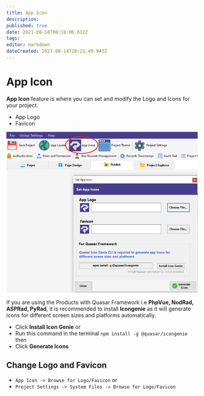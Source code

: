 ```yaml
---
title: App Icon
description: 
published: true
date: 2021-08-18T00:18:06.612Z
tags: 
editor: markdown
dateCreated: 2021-08-14T20:21:49.943Z
---
```


# App Icon
**App Icon** feature is where you can set and modify the Logo and Icons for your project.
- App Logo
- Favicon

![1.png](/settings-style/appicon/1.png)

If you are using the Products with Quasar Framework i.e **PhpVue, NodRad, ASPRad, PyRad**, it is recommended to install **Icongenie** as it will generate icons for different screen sizes and platforms automatically.

- Click **Install Icon Genie** or
- Run this command in the terminal `npm install -g @quasar/icongenie`
then
- Click **Generate Icons**

## Change Logo and Favicon
- `App Icon -> Browse for Logo/Favicon` or
- `Project Settings -> System Files -> Browse for Logo/Favicon`
